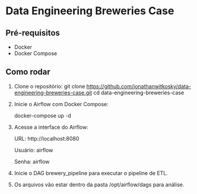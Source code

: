# Data Engineering Breweries Case

## Pré-requisitos
- Docker
- Docker Compose

## Como rodar

1. Clone o repositório:
   git clone https://github.com/jonathanwitkosky/data-engineering-breweries-case.git
   cd data-engineering-breweries-case

2. Inicie o Airflow com Docker Compose:

   docker-compose up -d

3. Acesse a interface do Airflow:

   URL: http://localhost:8080

   Usuário: airflow

   Senha: airflow

4. Inicie o DAG brewery_pipeline para executar o pipeline de ETL.

5. Os arquivos vão estar dentro da pasta /opt/airflow/dags para análise.
